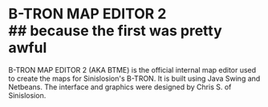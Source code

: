 # B-TRON MAP EDITOR 2 <br>## because the first was pretty awful

B-TRON MAP EDITOR 2 (AKA BTME) is the official internal map editor used to create the maps for Sinislosion's B-TRON. It is built using Java Swing and Netbeans. The interface and graphics were designed by Chris S. of Sinislosion.
